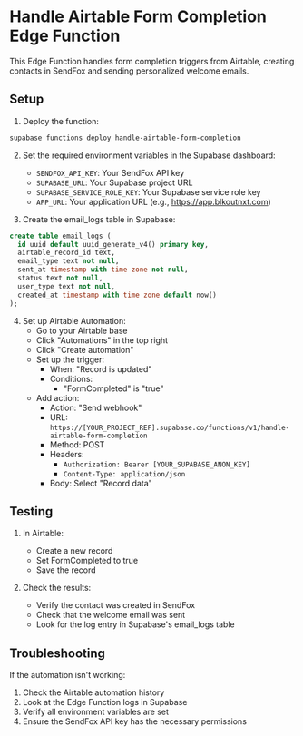 # Handle Airtable Form Completion Edge Function

This Edge Function handles form completion triggers from Airtable, creating contacts in SendFox and sending personalized welcome emails.

## Setup

1. Deploy the function:
```bash
supabase functions deploy handle-airtable-form-completion
```

2. Set the required environment variables in the Supabase dashboard:
   - `SENDFOX_API_KEY`: Your SendFox API key
   - `SUPABASE_URL`: Your Supabase project URL
   - `SUPABASE_SERVICE_ROLE_KEY`: Your Supabase service role key
   - `APP_URL`: Your application URL (e.g., https://app.blkoutnxt.com)

3. Create the email_logs table in Supabase:
```sql
create table email_logs (
  id uuid default uuid_generate_v4() primary key,
  airtable_record_id text,
  email_type text not null,
  sent_at timestamp with time zone not null,
  status text not null,
  user_type text not null,
  created_at timestamp with time zone default now()
);
```

4. Set up Airtable Automation:
   - Go to your Airtable base
   - Click "Automations" in the top right
   - Click "Create automation"
   - Set up the trigger:
     - When: "Record is updated"
     - Conditions: 
       - "FormCompleted" is "true"
   - Add action:
     - Action: "Send webhook"
     - URL: `https://[YOUR_PROJECT_REF].supabase.co/functions/v1/handle-airtable-form-completion`
     - Method: POST
     - Headers:
       - `Authorization: Bearer [YOUR_SUPABASE_ANON_KEY]`
       - `Content-Type: application/json`
     - Body: Select "Record data"

## Testing

1. In Airtable:
   - Create a new record
   - Set FormCompleted to true
   - Save the record

2. Check the results:
   - Verify the contact was created in SendFox
   - Check that the welcome email was sent
   - Look for the log entry in Supabase's email_logs table

## Troubleshooting

If the automation isn't working:
1. Check the Airtable automation history
2. Look at the Edge Function logs in Supabase
3. Verify all environment variables are set
4. Ensure the SendFox API key has the necessary permissions 
